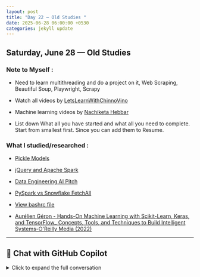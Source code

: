```yaml
---
layout: post
title: "Day 22 – Old Studies "
date: 2025-06-28 06:00:00 +0530
categories: jekyll update
---
```

## Saturday, June 28 —  Old Studies


### Note to Myself : 

- Need to learn multithreading and do a project on it, Web Scraping, Beautiful Soup, Playwright, Scrapy

- Watch all videos by [LetsLearnWithChinnoVino](https://www.youtube.com/@LetsLearnWithChinnoVino/playlists)

- Machine learning videos by [Nachiketa Hebbar](https://www.youtube.com/@NachiketaHebbar/videos)

- List down What all you have started and what all you need to complete. Start from smallest first. Since you can add them to Resume. 

### What I studied/researched :

- [Pickle Models](https://chatgpt.com/share/685ea370-c1d4-800e-8c5a-d16662d8655d)
- [jQuery and Apache Spark](https://chatgpt.com/c/67e21a2e-6c30-800e-9a43-1984557b7e75)
- [Data Engineering AI Pitch](https://chatgpt.com/share/685ea393-766c-800e-90f9-3990d0382e0b)
- [PySpark vs Snowflake FetchAll](https://chatgpt.com/share/685ea3df-e040-800e-aa16-6544fc20f2e7)
- [View bashrc file](https://chatgpt.com/share/685ea3ed-ec64-800e-8fd9-4d6a7520f3be)


- [Aurélien Géron - Hands-On Machine Learning with Scikit-Learn, Keras, and TensorFlow_ Concepts, Tools, and Techniques to Build Intelligent Systems-O'Reilly Media (2022)](https://colab.research.google.com/github/ageron/handson-ml3/blob/main/)

---

## 💬 Chat with GitHub Copilot

<details>
<summary>Click to expand the full conversation</summary>

---

**yashkrishh:** what does this do ?

**GitHub Copilot:**

This Docker Compose file sets up a local development environment for data engineering work with two main services:

### Services

#### 1. PostgreSQL Database (`postgres`)
- **Image**: PostgreSQL version 14
- **Purpose**: Primary database server for data storage and analysis
- **Configuration**:
  - Uses environment variables from `.env` file for database credentials
  - Exposes database on a configurable host port (maps to container port 5432)
  - Mounts the current directory to bootcamp inside the container
  - Automatically initializes the database with:
    - `data.dump` - Database dump file for initial data
    - `init-db.sh` - Custom initialization script
  - Persists data using a named volume (`postgres-data`)

#### 2. pgAdmin (`pgadmin`)
- **Image**: pgAdmin 4 web interface
- **Purpose**: Web-based PostgreSQL administration tool
- **Configuration**:
  - Provides a GUI for managing the PostgreSQL database
  - Accessible via web browser on configurable port
  - Uses environment variables for admin credentials
  - Persists configuration using a named volume (`pgadmin-data`)

### Key Features
- **Environment-based configuration**: All sensitive data (passwords, ports) stored in `.env` file
- **Data persistence**: Both database data and pgAdmin settings survive container restarts
- **Auto-restart**: Both services restart automatically if they fail
- **Database initialization**: Automatically loads initial data and runs setup scripts

This setup is commonly used for data engineering bootcamps or projects where you need a full PostgreSQL environment with a user-friendly admin interface.

---

**yashkrishh:**
Error response from daemon: failed to set up container networking: driver failed programming external connectivity on endpoint my-postgres-container (3fbcc5f789e9be427b27832edaa132c87c2ae15913499a52ff32bf8abadf58df): failed to bind host port for 0.0.0.0:5432:172.21.0.3:5432/tcp: address already in use
make: *** [up] Error 1

**GitHub Copilot:**

This error indicates that **port 5432 is already in use** on your Mac. Port 5432 is the default PostgreSQL port, and something else is already using it.

### Quick Solutions

#### Option 1: Check what's using port 5432
```bash
lsof -i :5432
```
If you see PostgreSQL already running, you can stop it:
```bash
# If installed via Homebrew
brew services stop postgresql

# Or kill the process directly (replace PID with actual process ID from lsof output)
kill -9 <PID>
```

#### Option 2: Change the port in your .env file
Edit your `.env` file and change the `HOST_PORT` to a different port:
```bash
# ...existing code...
HOST_PORT=5433
# ...existing code...
```

#### Option 3: Stop all Docker containers using port 5432
```bash
# Check for running containers
docker ps

# Stop any PostgreSQL containers
docker stop $(docker ps -q --filter "expose=5432")
```

### Recommended Approach
I'd suggest **Option 2** (changing the port) as it's the safest. You can use port `5433` or any other available port. After changing the `.env` file, run:
```bash
make up
```
Then connect to your database using `localhost:5433` instead of `localhost:5432`.

---

**yashkrishh:** explain how cumulative dimensions, struct and array are used in this example

**GitHub Copilot:**

This SQL query demonstrates advanced dimensional modeling techniques using **cumulative dimensions**, **structs**, and **arrays** to create a slowly changing dimension (SCD) for NBA players. Let me break down each concept:

#### Arrays Usage
The query uses arrays to store historical season statistics:

```sql
ARRAY_REMOVE(
    ARRAY_AGG(
        CASE
            WHEN ps.season IS NOT NULL
                THEN ROW(...)::season_stats
        END)
    OVER (PARTITION BY pas.player_name ORDER BY COALESCE(pas.season, ps.season)),
    NULL
) AS seasons
```
- **Purpose**: Accumulates all historical seasons for each player into a single array
- **Benefit**: Avoids creating separate rows for each season; keeps all history in one record per player per year

#### Structs (Custom Types)
The `ROW(...)::season_stats` creates structured data:

```sql
ROW(
    ps.season,
    ps.gp,      -- games played
    ps.pts,     -- points  
    ps.reb,     -- rebounds
    ps.ast      -- assists
)::season_stats
```
- **Purpose**: Each array element is a structured record containing season statistics
- **Benefit**: Maintains data relationships and enables type safety

#### Cumulative Dimensions
This is the key concept - the query creates a **cumulative table** where:

```sql
WITH years AS (
    SELECT * FROM GENERATE_SERIES(1996, 2022) AS season
), players_and_seasons AS (
    SELECT *
    FROM p
    JOIN years y ON p.first_season <= y.season
)
```

##### How Cumulative Dimensions Work:
1. **Every Player Gets a Row for Every Year** (since their first season)
2. **Historical Data Accumulates**: The `seasons` array grows each year
3. **Current State Tracking**: 
   - `is_active`: Whether player played in current season
   - `years_since_last_active`: How long since last game
   - `scoring_class`: Classification based on most recent season

##### Example Output Structure:
```
Player: LeBron James, Season: 2022
├── Static Info: height, college, draft info
├── seasons: [
│   ├── {season: 2003, gp: 79, pts: 20.9, ...}
│   ├── {season: 2004, gp: 80, pts: 27.2, ...}
│   └── ... (all seasons through 2022)
│   ]
├── scoring_class: 'star' (based on latest season)
├── years_since_last_active: 0
└── is_active: true
```

##### Benefits of This Approach:
1. **Time Travel Queries**: Can analyze any player's state at any point in time
2. **Trend Analysis**: Easy to calculate career progressions and patterns  
3. **Storage Efficiency**: One row per player per year vs. separate fact tables
4. **Query Performance**: No complex joins needed for historical analysis

This pattern is particularly powerful for analytics where you need both current state and full historical context in a single query.

---

**yashkrishh:** can you explain this query slowly from the beginning

**GitHub Copilot:**

I'll walk through this query step by step to show how it builds a cumulative dimensional table for NBA players.

#### Step 1: Create Year Range (CTE `years`)
```sql
WITH years AS (
    SELECT *
    FROM GENERATE_SERIES(1996, 2022) AS season
)
```
- Creates a table with every year from 1996 to 2022
- Each row represents one NBA season
- Result: `{1996, 1997, 1998, ..., 2022}`

#### Step 2: Find Each Player's Career Start (CTE `p`)
```sql
p AS (
    SELECT
        player_name,
        MIN(season) AS first_season
    FROM player_seasons
    GROUP BY player_name
)
```
- For each player, finds their **first NBA season**
- Groups all seasons by player and takes the minimum year
- Example result:
  ```
  LeBron James → 2003
  Kobe Bryant → 1996
  ```

#### Step 3: Create Player-Season Grid (CTE `players_and_seasons`)
```sql
players_and_seasons AS (
    SELECT *
    FROM p
    JOIN years y
        ON p.first_season <= y.season
)
```
- **Cartesian product** with a filter
- Each player gets a row for **every season since their career started**
- Example: LeBron (started 2003) gets rows for 2003, 2004, 2005, ..., 2022
- This creates the "spine" of our cumulative table

#### Step 4: Build Cumulative Season Arrays (CTE `windowed`)
```sql
windowed AS (
    SELECT
        pas.player_name,
        pas.season,
        ARRAY_REMOVE(
            ARRAY_AGG(
                CASE
                    WHEN ps.season IS NOT NULL
                        THEN ROW(ps.season, ps.gp, ps.pts, ps.reb, ps.ast)::season_stats
                END)
            OVER (PARTITION BY pas.player_name ORDER BY COALESCE(pas.season, ps.season)),
            NULL
        ) AS seasons
    FROM players_and_seasons pas
    LEFT JOIN player_seasons ps
        ON pas.player_name = ps.player_name
        AND pas.season = ps.season
)
```

##### Breaking down the window function:
- **LEFT JOIN**: Matches actual season data when available
- **WINDOW FUNCTION**: `ARRAY_AGG(...) OVER (PARTITION BY player_name ORDER BY season)`
- **Accumulation**: For each row, collects ALL previous seasons into a single array
- **ROW()::season_stats**: Creates structured data for each season

##### Example progression for LeBron:
```
2003: seasons = [{2003: 79gp, 20.9pts, ...}]
2004: seasons = [{2003: 79gp, 20.9pts, ...}, {2004: 80gp, 27.2pts, ...}]
2005: seasons = [{2003: 79gp, 20.9pts, ...}, {2004: 80gp, 27.2pts, ...}, {2005: 82gp, 31.4pts, ...}]
```

#### Step 5: Collect Static Player Info (CTE `static`)
```sql
static AS (
    SELECT
        player_name,
        MAX(height) AS height,
        MAX(college) AS college,
        MAX(country) AS country,
        MAX(draft_year) AS draft_year,
        MAX(draft_round) AS draft_round,
        MAX(draft_number) AS draft_number
    FROM player_seasons
    GROUP BY player_name
)
```
- Gathers **unchanging** player attributes
- Uses MAX() to handle any inconsistencies in source data
- These attributes don't change over time (height, draft info, etc.)

#### Step 6: Final Assembly and Calculations
```sql
SELECT
    w.player_name,
    s.height, s.college, s.country, s.draft_year, s.draft_round, s.draft_number,
    seasons AS season_stats,
    
    -- Classification based on MOST RECENT season
    CASE
        WHEN (seasons[CARDINALITY(seasons)]::season_stats).pts > 20 THEN 'star'
        WHEN (seasons[CARDINALITY(seasons)]::season_stats).pts > 15 THEN 'good'
        WHEN (seasons[CARDINALITY(seasons)]::season_stats).pts > 10 THEN 'average'
        ELSE 'bad'
    END::scoring_class AS scoring_class,
    
    -- Years since last active season
    w.season - (seasons[CARDINALITY(seasons)]::season_stats).season as years_since_last_active,
    
    w.season,
    
    -- Is player active THIS season?
    (seasons[CARDINALITY(seasons)]::season_stats).season = season AS is_active
```

##### Key calculations explained:
- **`seasons[CARDINALITY(seasons)]`**: Gets the LAST element in the seasons array (most recent season played)
- **`scoring_class`**: Classifies player based on their most recent season's scoring
- **`years_since_last_active`**: Current season minus last season played
- **`is_active`**: True if player played in the current season

##### Final Result Structure
Each row represents a player's **cumulative state** at a specific point in time:

```
LeBron James, 2022:
├── Static: height=6'9", college=None, draft_year=2003
├── season_stats: [{2003 stats}, {2004 stats}, ..., {2022 stats}]
├── scoring_class: 'star' (based on 2022 performance)  
├── years_since_last_active: 0 (he played in 2022)
├── season: 2022
└── is_active: true
```

This creates a **slowly changing dimension** where you can query any player's complete history and current state at any point in their career timeline.

---

**yashkrishh:** explain what is slowly changing dimensions wrt this query

**GitHub Copilot:**

This query demonstrates **Slowly Changing Dimensions (SCD) Type 2** by tracking historical changes in player classifications over time. Let me explain the concept and how this query implements it.

#### What are Slowly Changing Dimensions?
**Slowly Changing Dimensions** handle attributes that change over time but not frequently. There are different types:
- **Type 1**: Overwrite old values (no history)
- **Type 2**: Keep full history with date ranges 
- **Type 3**: Keep limited history (current + previous)

This query implements **Type 2 SCD** for the `scoring_class` attribute.

#### Step-by-Step Breakdown

##### Step 1: Detect Changes (`streak_started`)
```sql
WITH streak_started AS (
    SELECT player_name,
           current_season,
           scoring_class,
           LAG(scoring_class, 1) OVER
               (PARTITION BY player_name ORDER BY current_season) <> scoring_class
               OR LAG(scoring_class, 1) OVER
               (PARTITION BY player_name ORDER BY current_season) IS NULL
               AS did_change
    FROM players
)
```
**Purpose**: Identifies when a player's `scoring_class` changes
- **LAG()**: Looks at previous season's scoring class
- **did_change = TRUE** when:
  - Current scoring_class ≠ previous_scoring_class 
  - First record for player (LAG is NULL)

**Example for LeBron James**:
```
Season | scoring_class | Previous | did_change
2003   | good         | NULL     | TRUE
2004   | star         | good     | TRUE  
2005   | star         | star     | FALSE
2006   | star         | star     | FALSE
2007   | good         | star     | TRUE
```

##### Step 2: Create Streak Identifiers (`streak_identified`)
```sql
streak_identified AS (
    SELECT
        player_name,
        scoring_class,
        current_season,
        SUM(CASE WHEN did_change THEN 1 ELSE 0 END)
            OVER (PARTITION BY player_name ORDER BY current_season) as streak_identifier
    FROM streak_started
)
```
**Purpose**: Groups consecutive seasons with same scoring_class
- **Running SUM**: Increments only when `did_change = TRUE`
- Creates unique identifier for each "streak" of same classification

**Example continuation**:
```
Season | scoring_class | did_change | streak_identifier
2003   | good         | TRUE       | 1
2004   | star         | TRUE       | 2
2005   | star         | FALSE      | 2
2006   | star         | FALSE      | 2
2007   | good         | TRUE       | 3
```

##### Step 3: Aggregate Streaks (`aggregated`)
```sql
aggregated AS (
    SELECT
        player_name,
        scoring_class,
        streak_identifier,
        MIN(current_season) AS start_date,
        MAX(current_season) AS end_date
    FROM streak_identified
    GROUP BY 1,2,3
)
```
**Purpose**: Collapses each streak into date ranges
- **MIN(current_season)**: When this classification period started
- **MAX(current_season)**: When this classification period ended

**Final Example Result**:
```
player_name   | scoring_class | start_date | end_date
LeBron James  | good         | 2003       | 2003
LeBron James  | star         | 2004       | 2006  
LeBron James  | good         | 2007       | 2007
```

#### SCD Type 2 Benefits
This approach provides:
1. **Complete History**: Can see exactly when classifications changed
2. **Point-in-Time Queries**: "What was LeBron's classification in 2005?" → "star"
3. **Trend Analysis**: How long do players typically stay in each classification?
4. **Data Integrity**: Never lose historical context

#### Real-World SCD Example
Imagine this for customer data:
```
Customer | Status    | start_date | end_date
John     | Bronze    | 2020-01-01 | 2020-12-31
John     | Silver    | 2021-01-01 | 2022-06-30
John     | Gold      | 2022-07-01 | 9999-12-31  -- Current
```

This query transforms the cumulative dimension (one row per player per season) into an SCD Type 2 format (one row per classification period), making it easier to analyze transitions and durations of different states.

---

**yashkrishh:** similarly explain all the concepts used in this query

**GitHub Copilot:**

This query creates a **graph data structure** by building **edges** between NBA players based on their game interactions. Let me explain all the key concepts:

#### Graph Data Modeling
This query transforms relational game data into a **graph structure**:
- **Nodes**: Players 
- **Edges**: Relationships between players (teammates or opponents)
- **Edge Properties**: Statistics about their interactions

#### Step 1: Data Deduplication (`deduped`)
```sql
WITH deduped AS (
    SELECT *, row_number() over (PARTITION BY player_id, game_id) AS row_num
    FROM game_details
)
```
**Purpose**: Removes duplicate records for same player in same game
- **ROW_NUMBER()**: Assigns sequential numbers within each partition
- **PARTITION BY player_id, game_id**: Groups by unique player-game combinations
- **Why needed**: Source data might have duplicate entries due to data quality issues

#### Step 2: Filter to Unique Records (`filtered`)
```sql
filtered AS (
    SELECT * FROM deduped
    WHERE row_num = 1
)
```
**Purpose**: Keeps only the first occurrence of each player-game combination
- **row_num = 1**: Takes the first record from each partition
- **Result**: Clean dataset with one record per player per game

#### Step 3: Self-Join for Player Pairs (`aggregated`)
```sql
FROM filtered f1
JOIN filtered f2
ON f1.game_id = f2.game_id
AND f1.player_name <> f2.player_name
WHERE f1.player_id > f2.player_id
```
##### Self-Join Concepts:
**Same Table Twice**: 
- **f1**: First player (left side of edge)
- **f2**: Second player (right side of edge)
**Join Conditions**:
- **`f1.game_id = f2.game_id`**: Both players in same game
- **`f1.player_name <> f2.player_name`**: Different players
- **`f1.player_id > f2.player_id`**: **Prevents duplicate edges**

##### Duplicate Prevention Logic:
Without the `f1.player_id > f2.player_id` condition, you'd get:
```
LeBron → Kobe
Kobe → LeBron  (duplicate relationship)
```
With the condition, you only get:
```
LeBron → Kobe  (assuming LeBron's ID > Kobe's ID)
```

#### Edge Type Classification
```sql
CASE WHEN f1.team_abbreviation = f2.team_abbreviation
     THEN 'shares_team'::edge_type
     ELSE 'plays_against'::edge_type
END
```
**Custom Enum Type**: `edge_type` (defined elsewhere)
- **'shares_team'**: Players on same team (teammates)
- **'plays_against'**: Players on different teams (opponents)
**Purpose**: Categorizes the nature of player relationships

#### Aggregation Metrics
```sql
COUNT(1) AS num_games,
SUM(f1.pts) AS left_points,
SUM(f2.pts) as right_points
```
**Edge Properties** (statistics about the relationship):
- **num_games**: How many games these players appeared in together
- **left_points**: Total points scored by first player in their shared games
- **right_points**: Total points scored by second player in their shared games

##### Complete Example Output
```sql
player_id | player_name  | player_id | player_name | edge_type     | num_games | left_points | right_points
23        | LeBron James | 24        | Kobe Bryant | plays_against | 22        | 580         | 612
23        | LeBron James | 6         | Dwyane Wade | shares_team   | 224       | 5890        | 4420
```

#### Graph Analysis Applications
This edge table enables powerful graph analytics:

##### Network Analysis:
```sql
-- Find players with most connections
SELECT player_name, COUNT(*) as connections
FROM player_edges
GROUP BY player_name
ORDER BY connections DESC;
```

##### Teammate Analysis:
```sql
-- Find strongest teammate partnerships
SELECT left_player, right_player, num_games
FROM player_edges  
WHERE edge_type = 'shares_team'
ORDER BY num_games DESC;
```

##### Rivalry Analysis:
```sql
-- Find biggest rivalries (most games against each other)
SELECT left_player, right_player, num_games
FROM player_edges
WHERE edge_type = 'plays_against'  
ORDER BY num_games DESC;
```

#### Key Graph Concepts Demonstrated
1. **Undirected Edges**: Using `player_id > player_id` creates undirected relationships
2. **Edge Properties**: Storing statistics about relationships, not just connections
3. **Edge Types**: Categorizing different kinds of relationships
4. **Graph from Relational**: Converting traditional relational data into graph structure
5. **Deduplication**: Essential preprocessing for graph accuracy

This pattern is fundamental in **network analysis**, **recommendation systems**, and **social graph modeling** where relationships between entities are as important as the entities themselves.

---

**yashkrishh:** @workspace /explain Write an explanation for the active selection as paragraphs of text.

```oracle-sql
SELECT
    pas.player_name,
    pas.season,
    ARRAY_REMOVE(
        ARRAY_AGG(
            CASE
                WHEN ps.season IS NOT NULL
                    THEN ROW(
                        ps.season,
                        ps.gp,
                        ps.pts,
                        ps.reb,
                        ps.ast
                    )::season_stats
            END)
        OVER (PARTITION BY pas.player_name ORDER BY COALESCE(pas.season, ps.season)),
        NULL
    ) AS seasons
FROM players_and_seasons pas
LEFT JOIN player_seasons ps
    ON pas.player_name = ps.player_name
    AND pas.season = ps.season
ORDER BY pas.player_name, pas.season
```

Workspace: This SQL query is the core logic of the `windowed` CTE that builds a comprehensive history of each player's statistics across all seasons. It's a sophisticated example of using window functions with arrays to create a cumulative statistical record.

The query starts by selecting from `players_and_seasons` (which contains every player for every season from their first season through 2022) and left joins with `player_seasons` (which only contains seasons where players actually played). This join pattern ensures that even seasons where a player didn't play are represented in the final result.

The most complex part is the `ARRAY_AGG` window function that builds an array of season statistics for each player. It uses `PARTITION BY pas.player_name` to group records by player, and `ORDER BY COALESCE(pas.season, ps.season)` to arrange seasons chronologically. The `CASE` statement only creates a `season_stats` row when `ps.season IS NOT NULL`, meaning the player actually played that season. When a player didn't play, the case returns NULL.

The `ROW()::season_stats` construct creates a composite type containing the season year, games played, points, rebounds, and assists. This is cast to a custom `season_stats` type, which suggests the database has a predefined composite type for storing these statistics.

The `ARRAY_REMOVE(..., NULL)` function is crucial here - it strips out all the NULL values that would otherwise appear in the array for seasons when players didn't play. This creates a clean array containing only the seasons with actual statistical data.

**Key gotcha**: The window function creates the same cumulative array for every row of the same player, which means you'll see the complete statistical history repeated for each season row. This is intentional for the later processing steps, but it's important to understand that this intermediate result has significant data duplication that gets resolved in the final query.

---

**yashkrishh:** The most complex part is the ARRAY_AGG window function that builds an array of season statistics for each player. It uses PARTITION BY pas.player_name to group records by player, and ORDER BY COALESCE(pas.season, ps.season) to arrange seasons chronologically. The CASE statement only creates a season_stats row when ps.season IS NOT NULL, meaning the player actually played that season. When a player didn't play, the case returns NULL.

The ROW()::season_stats construct creates a composite type containing the season year, games played, points, rebounds, and assists. This is cast to a custom season_stats type, which suggests the database has a predefined composite type for storing these statistics.

The ARRAY_REMOVE(..., NULL) function is crucial here - it strips out all the NULL values that would otherwise appear in the array for seasons when players didn't play. This creates a clean array containing only the seasons with actual statistical data.

---

**yashkrishh:** can you give me a small easy example to visualise the row function, array_agg, the window function and the array_Remove function described here  :

**GitHub Copilot:**

Here's a simple example to visualize how these functions work together:

#### Sample Data Setup
Let's say we have this simplified data:

**players_and_seasons** (every player gets a row for every season since they started):
```
player_name | season
LeBron      | 2003
LeBron      | 2004  
LeBron      | 2005
Kobe        | 2004
Kobe        | 2005
```

**player_seasons** (only seasons where they actually played):
```
player_name | season | pts
LeBron      | 2003   | 20
LeBron      | 2005   | 27  -- Missing 2004 (injured)
Kobe        | 2004   | 24
Kobe        | 2005   | 22
```

#### Step-by-Step Function Breakdown

1. **After LEFT JOIN**
```
player_name | pas.season | ps.season | pts
LeBron      | 2003       | 2003      | 20
LeBron      | 2004       | NULL      | NULL  -- No match (didn't play)
LeBron      | 2005       | 2005      | 27
Kobe        | 2004       | 2004      | 24
Kobe        | 2005       | 2005      | 22
```

2. **ROW() Function Creates Structs**
```sql
CASE WHEN ps.season IS NOT NULL
     THEN ROW(ps.season, ps.pts)::season_stats
END
```
For each row:
- LeBron 2003: `ROW(2003, 20)::season_stats` → `{season: 2003, pts: 20}`
- LeBron 2004: `NULL` (because ps.season IS NULL)
- LeBron 2005: `ROW(2005, 27)::season_stats` → `{season: 2005, pts: 27}`

3. **ARRAY_AGG Window Function (Before ARRAY_REMOVE)**
```sql
ARRAY_AGG(...) OVER (PARTITION BY player_name ORDER BY season)
```
LeBron's rows (accumulating as we go):
```
Row 1 (2003): [{season: 2003, pts: 20}]
Row 2 (2004): [{season: 2003, pts: 20}, NULL]
Row 3 (2005): [{season: 2003, pts: 20}, NULL, {season: 2005, pts: 27}]
```
Kobe's rows:
```
Row 1 (2004): [{season: 2004, pts: 24}]
Row 2 (2005): [{season: 2004, pts: 24}, {season: 2005, pts: 22}]
```

4. **ARRAY_REMOVE Function Cleans Up**
```sql
ARRAY_REMOVE(..., NULL)
```
Final result after removing NULLs:
LeBron's rows:
```
Row 1 (2003): [{season: 2003, pts: 20}]
Row 2 (2004): [{season: 2003, pts: 20}]  -- NULL removed
Row 3 (2005): [{season: 2003, pts: 20}, {season: 2005, pts: 27}]  -- NULL removed
```
Kobe's rows (no change, no NULLs):
```
Row 1 (2004): [{season: 2004, pts: 24}]
Row 2 (2005): [{season: 2004, pts: 24}, {season: 2005, pts: 22}]
```

#### Final Query Result
```
player_name | season | seasons_array
LeBron      | 2003   | [{season: 2003, pts: 20}]
LeBron      | 2004   | [{season: 2003, pts: 20}]
LeBron      | 2005   | [{season: 2003, pts: 20}, {season: 2005, pts: 27}]
Kobe        | 2004   | [{season: 2004, pts: 24}]
Kobe        | 2005   | [{season: 2004, pts: 24}, {season: 2005, pts: 22}]
```

**Key Insight**: Notice how LeBron's 2004 row still shows his cumulative history (just 2003), even though he didn't play in 2004. This is how we maintain a complete timeline while only storing actual performance data.

</details>